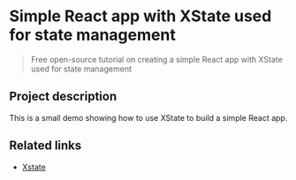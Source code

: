 # Simple React app with XState used for state management

> Free open-source tutorial on creating a simple React app with XState used for state management

## Project description

This is a small demo showing how to use XState to build a simple React app.

## Related links

- [Xstate](https://xstate.js.org/)
